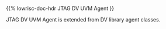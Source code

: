{{% lowrisc-doc-hdr JTAG DV UVM Agent }}

JTAG DV UVM Agent is extended from DV library agent classes.
